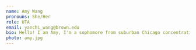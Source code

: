 ```yaml
---
name: Amy Wang
pronouns: She/Her
role: UTA 
email: yanchi_wang@brown.edu
bio: Hello! I am Amy, I'm a sophomore from suburban Chicago concentrating on CS. Big fan of boba, food, and anime. Nice to meet you all :D
photo: amy.jpg
---
```

